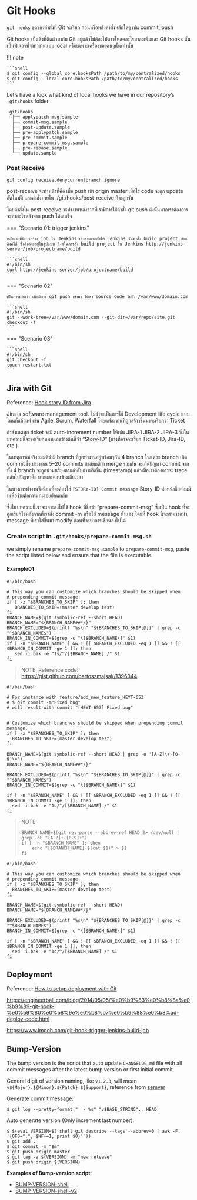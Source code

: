 # Git Hooks

`git hooks` ชุดของคำสั่งที่ Git จะเรียก ก่อนหรือหลังคำสั่งหลักใดๆ เช่น commit, push

Git hooks เป็นสิ่งที่ติดตัวมากับ Git อยู่แล้วไม่ต้องไปดาวโหลดอะไรมาลงเพิ่มและ Git hooks นั้นเป็นฟีเจอร์ที่จำทำงานแบบ local หรือเฉพาะเครื่องของคนๆนั้นเท่านั้น

!!! note

    ```shell
    $ git config --global core.hooksPath /path/to/my/centralized/hooks
    $ git config --local core.hooksPath /path/to/my/centralized/hooks
    ```

Let’s have a look what kind of local hooks we have in our repository’s `.git/hooks`
folder :

```text
.git/hooks
  ├── applypatch-msg.sample
  ├── commit-msg.sample
  ├── post-update.sample
  ├── pre-applypatch.sample
  ├── pre-commit.sample
  ├── prepare-commit-msg.sample
  ├── pre-rebase.sample
  └── update.sample
```

### Post Receive

`git config receive.denycurrentbranch ignore`

post-receive จะทำหน้าที่คือ เมื่อ push เข้า origin master เมื่อไร code จะถูก update อัตโนมัติ
และคำสั่งภายใน ./git/hooks/post-receive ก็จะถูกรัน

โดยคำสั่งใน post-receive จะทำงานหลังจากที่เรามีการใช้คำสั่ง git push ดังนั้นหากเราต้องการจะทำอะไรหลังจาก push โค้ดเสร็จ

=== "Scenario 01: trigger jenkins"

    หลังจากที่มีการสร้าง job ใน Jenkins เราสามารถสั่งให้ Jenkins รันคำสั่ง build project ผ่านลิงค์ได้ ซึ่งลิงค์จะอยู่ในรูปแบบ ลิงค์ในการสั่ง build project ใน Jenkins http://jenkins-server/job/projectname/build

    ```shell
    #!/bin/sh
    curl http://jenkins-server/job/projectname/build
    ```

=== "Scenario 02"

    เป็นการบอกว่า เมื่อมีการ git push เข้ามา ให้ส่ง source code ไปยัง /var/www/domain.com

    ```shell
    #!/bin/sh
    git --work-tree=/var/www/domain.com --git-dir=/var/repo/site.git checkout -f
    ```

=== "Scenario 03"

    ```shell
    #!/bin/sh
    git checkout -f
    touch restart.txt
    ```

## Jira with Git

Reference: [Hook story ID from Jira](https://medium.com/@kennwuttisasiwat/%E0%B9%80%E0%B8%95%E0%B8%B4%E0%B8%A1-story-id-%E0%B8%94%E0%B9%89%E0%B8%B2%E0%B8%99%E0%B8%AB%E0%B8%99%E0%B9%89%E0%B8%B2-commit-message-%E0%B8%AD%E0%B8%B1%E0%B8%95%E0%B9%82%E0%B8%99%E0%B8%A1%E0%B8%B1%E0%B8%95%E0%B8%B4-%E0%B8%94%E0%B9%89%E0%B8%A7%E0%B8%A2-git-hook-13b8129efb76)

Jira is software management tool. ไม่ว่าจะเป็นการใช้ Development life cycle แบบไหนก็แล้วแต่ เช่น Agile, Scrum, Waterfall โดยแต่ละงานที่ถูกสร้างขึ้นมาจะเรียกว่า Ticket

ถ้าสังเกตทุก ticket จะมี auto-increment number ให้เช่น JIRA-1 JIRA-2 JIRA-3 ซึ่งในบทความนี้จะขอเรียกหมายเลขข้างต้นนี้ว่า “Story-ID” (บางที่อาจจะเรียก Ticket-ID, Jira-ID, etc.)

ในเหตุการณ์จริงสมมติว่ามี branch ที่ถูกทำงานอยู่พร้อมๆกัน 4 branch ในแต่ละ branch เกิด commit ขึ้นประมาณ 5–20 commits
ถ้าสมมติว่า merge รวมกัน จะเกิดปัญหา commit จากทั้ง 4 branch จะถูกนำมาเรียงตามลำดับการเกิดขึ้น (timestamp) แล้วเมื่อเราต้องการจะ trace กลับไปปัญหาคือ ยากและค่อนข้างเสียเวลา

ในบางการทำงานจึงนิยมที่จะต้องใส่ `[STORY-ID] Commit message`
Story-ID ต่อหน้าชื่อคอมมิทเพื่อง่ายต่อการแกะรอยย้อนกลับ

ซึ่งในบทความนี้เราจะเจาะลงไปใช้ hook ที่ชื่อว่า “prepare-commit-msg” ซึ่งเป็น hook ที่จะถูกเรียกใช้หลังจากที่เราสั่ง commit -m หรือใส่ message นั่นเอง
โดยที่ hook นี้จะสามารถนำ message ที่เราใส่ขึ้นมา modify ก่อนที่จะทำการเขียนลงไปได้

### Create script in `.git/hooks/prepare-commit-msg.sh`

we simply rename `prepare-commit-msg.sample` to `prepare-commit-msg`, paste the script listed below and ensure that the file is executable.

#### Example01

```shell
#!/bin/bash

# This way you can customize which branches should be skipped when
# prepending commit message.
if [ -z "$BRANCHES_TO_SKIP" ]; then
   BRANCHES_TO_SKIP=(master develop test)
fi
BRANCH_NAME=$(git symbolic-ref --short HEAD)
BRANCH_NAME="${BRANCH_NAME##*/}"
BRANCH_EXCLUDED=$(printf "%s\n" "${BRANCHES_TO_SKIP[@]}" | grep -c "^$BRANCH_NAME$")
BRANCH_IN_COMMIT=$(grep -c "\[$BRANCH_NAME\]" $1)
if [ -n "$BRANCH_NAME" ] && ! [[ $BRANCH_EXCLUDED -eq 1 ]] && ! [[ $BRANCH_IN_COMMIT -ge 1 ]]; then
   sed -i.bak -e "1s/^/[$BRANCH_NAME] /" $1
fi
```

> NOTE: Reference code: https://gist.github.com/bartoszmajsak/1396344

```shell
#!/bin/bash

# For instance with feature/add_new_feature_HEYT-653
# $ git commit -m"Fixed bug"
# will result with commit "[HEYT-653] Fixed bug"


# Customize which branches should be skipped when prepending commit message.
if [ -z "$BRANCHES_TO_SKIP" ]; then
  BRANCHES_TO_SKIP=(master develop test)
fi

BRANCH_NAME=$(git symbolic-ref --short HEAD | grep -o '[A-Z]\+-[0-9]\+')
BRANCH_NAME="${BRANCH_NAME##*/}"

BRANCH_EXCLUDED=$(printf "%s\n" "${BRANCHES_TO_SKIP[@]}" | grep -c "^$BRANCH_NAME$")
BRANCH_IN_COMMIT=$(grep -c "\[$BRANCH_NAME\]" $1)

if [ -n "$BRANCH_NAME" ] && ! [[ $BRANCH_EXCLUDED -eq 1 ]] && ! [[ $BRANCH_IN_COMMIT -ge 1 ]]; then
  sed -i.bak -e "1s/^/[$BRANCH_NAME] /" $1
fi
```

> NOTE:
>
> ```
> BRANCH_NAME=$(git rev-parse --abbrev-ref HEAD 2> /dev/null | grep -oE "[A-Z]+-[0-9]+")
> if [ -n "$BRANCH_NAME" ]; then
>     echo "[$BRANCH_NAME] $(cat $1)" > $1
> fi
> ```

```shell
#!/bin/bash

# This way you can customize which branches should be skipped when
# prepending commit message.
if [ -z "$BRANCHES_TO_SKIP" ]; then
  BRANCHES_TO_SKIP=(master develop test)
fi

BRANCH_NAME=$(git symbolic-ref --short HEAD)
BRANCH_NAME="${BRANCH_NAME##*/}"

BRANCH_EXCLUDED=$(printf "%s\n" "${BRANCHES_TO_SKIP[@]}" | grep -c "^$BRANCH_NAME$")
BRANCH_IN_COMMIT=$(grep -c "\[$BRANCH_NAME\]" $1)

if [ -n "$BRANCH_NAME" ] && ! [[ $BRANCH_EXCLUDED -eq 1 ]] && ! [[ $BRANCH_IN_COMMIT -ge 1 ]]; then
  sed -i.bak -e "1s/^/[$BRANCH_NAME] /" $1
fi
```

## Deployment

Reference: [How to setup deployment with Git](https://myifew.com/3932/how-to-set-up-deployment-with-git/)

https://engineerball.com/blog/2014/05/05/%e0%b9%83%e0%b8%8a%e0%b9%89-git-hook-%e0%b9%80%e0%b8%9e%e0%b8%b7%e0%b9%88%e0%b8%ad-deploy-code.html

https://www.imooh.com/git-hook-trigger-jenkins-build-job

## Bump-Version

The bump version is the script that auto update `CHANGELOG.md` file with all
commit messages after the latest bump version or first initial commit.

General digit of version naming, like `v1.2.3`, will mean
`v${Major}.${Minor}.${Patch}.${Support}`, reference from [semver](https://semver.org/)

Generate commit message:

```console
$ git log --pretty=format:"  - %s" "v$BASE_STRING"...HEAD
```

Auto generate version (Only increment last number):

```console
$ $(eval VERSION=$(`shell git describe --tags --abbrev=0 | awk -F. '{OFS="."; $NF+=1; print $0}'`))
$ git add .
$ git commit -m "$m"
$ git push origin master
$ git tag -a $(VERSION) -m "new release"
$ git push origin $(VERSION)
```

**Examples of Bump-version script**:

- [BUMP-VERSION-shell](https://gist.github.com/Nomane/df017387aaa2d24cbacb5da3a55256cf)
- [BUMP-VERSION-shell-v2](https://gist.github.com/jv-k/703e79306554c26a65a7cfdb9ca119c6)
